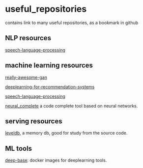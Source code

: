 # useful_repositories
contains link to many useful repositories, as a bookmark in github

## NLP resources

[speech-language-processing](https://github.com/edobashira/speech-language-processing)

## machine learning resources

[really-awesome-gan](https://github.com/nightrome/really-awesome-gan)

[deeplearning-for-recommendation-systems](https://github.com/robi56/Deep-Learning-for-Recommendation-Systems)

[speech-language-processing](https://github.com/edobashira/speech-language-processing)

[neural_complete](https://github.com/kootenpv/neural_complete) a code complete tool based on neural networks.
## serving resources

[leveldb](https://github.com/google/leveldb), a memory db, good for study from the source code.

## ML tools
[deep-base](https://github.com/dominiek/deep-base): docker images for deeplearning tools.
